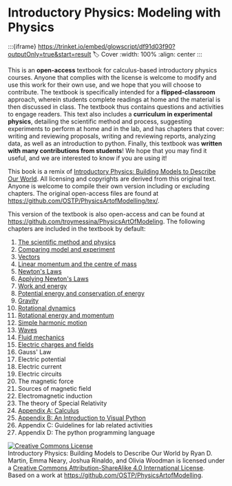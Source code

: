 # Introductory Physics: Modeling with Physics

:::{iframe} https://trinket.io/embed/glowscript/df91d03f90?outputOnly=true&start=result
:label: Cover
:width: 100%
:align: center
::: 

This is an **open-access** textbook for calculus-based introductory physics courses. Anyone that complies with the license is welcome to modify and use this work for their own use, and we hope that you will choose to contribute. The textbook is specifically intended for a **flipped-classroom** approach, wherein students complete readings at home and the material is then discussed in class. The textbook thus contains questions and activities to engage readers. This text also includes a **curriculum in experimental physics**, detailing the scientific method and process, suggesting experiments to perform at home and in the lab, and has chapters that cover: writing and reviewing proposals, writing and reviewing reports, analyzing data, as well as an introduction to python. Finally, this textbook was **written with many contributions from students**! We hope that you may find it useful, and we are interested to know if you are using it!

This book is a remix of [Introductory Physics: Building Models to Describe Our World](https://github.com/OSTP/PhysicsArtofModelling/raw/master/tex/BuildingModelsToDescribeOurWorld.pdf). All licensing and copyrights are derived from this original text. Anyone is welcome to compile their own version including or excluding chapters. The original open-access files are found at https://github.com/OSTP/PhysicsArtofModelling/tex/. 

This version of the textbook is also open-access and can be found at https://github.com/troymessina/PhysicsArtOfModeling. The following chapters are included in the textbook by default:

1. [The scientific method and physics](#chap:introduction)
2. [Comparing model and experiment](#chap:modelandexperiment)
3. [Vectors](#chap:vectors)
4. [Linear momentum and the centre of mass](#chap:momentumandcm)
5. [Newton's Laws](#chap:NewtonsLaws)
6. [Applying Newton's Laws](#chap:ApplyingNewtonsLaws)
7. [Work and energy](#chap:workenergy)
8. [Potential energy and conservation of energy](#chap:potentialecons)
9. [Gravity](#chapter:gravity)
10. [Rotational dynamics](#chap:rotationaldynamics)
11. [Rotational energy and momentum](#chap:angularmomentumrolling)
12. [Simple harmonic motion](#chapter:simpleharmonicmotion)
13. [Waves](#chapter:waves)
14. [Fluid mechanics](#chapter:fluidmechanics)
15. [Electric charges and fields](#chapter:chargesfields)
16. Gauss' Law
17. Electric potential
18. Electric current
19. Electric circuits
20. The magnetic force
21. Sources of magnetic field
22. Electromagnetic induction
23. The theory of Special Relativity
24. [Appendix A: Calculus](#app:calculus)
25. [Appendix B: An Introduction to Visual Python](#app:visualpython)
27. Appendix C: Guidelines for lab related activities
28. Appendix D: The python programming language

<a rel="license" href="http://creativecommons.org/licenses/by-sa/4.0/"><img alt="Creative Commons License" style="border-width:0" src="https://i.creativecommons.org/l/by-sa/4.0/88x31.png" /></a><br /><span xmlns:dct="http://purl.org/dc/terms/" href="http://purl.org/dc/dcmitype/Text" property="dct:title" rel="dct:type">Introductory Physics: Building Models to Describe Our World</span> by <span xmlns:cc="http://creativecommons.org/ns#" property="cc:attributionName">Ryan D. Martin, Emma Neary, Joshua Rinaldo, and Olivia Woodman</span> is licensed under a <a rel="license" href="http://creativecommons.org/licenses/by-sa/4.0/">Creative Commons Attribution-ShareAlike 4.0 International License</a>.<br />Based on a work at <a xmlns:dct="http://purl.org/dc/terms/" href="https://github.com/OSTP/PhysicsArtofModelling" rel="dct:source">https://github.com/OSTP/PhysicsArtofModelling</a>.
